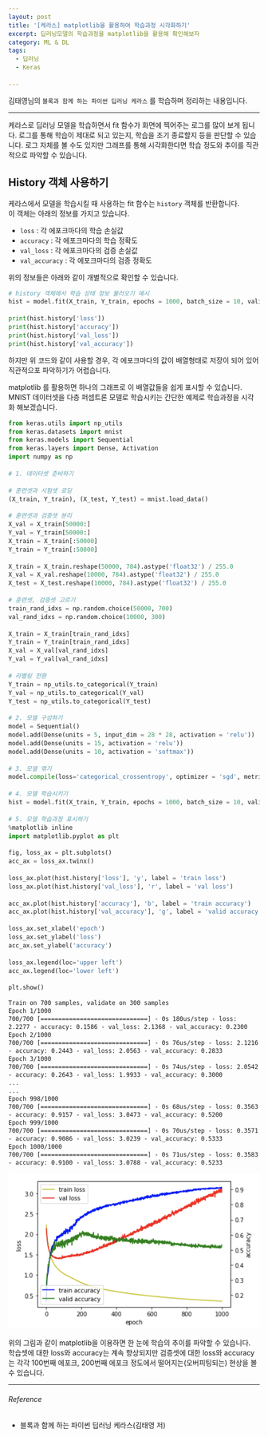 ```yaml
---
layout: post
title: '[케라스] matplotlib을 활용하여 학습과정 시각화하기'
excerpt: 딥러닝모델의 학습과정을 matplotlib을 활용해 확인해보자
category: ML & DL
tags:
  - 딥러닝
  - Keras

---
```


김태영님의 `블록과 함께 하는 파이썬 딥러닝 케라스` 를 학습하며 정리하는 내용입니다.

--------------



케라스로 딥러닝 모델을 학습하면서 fit 함수가 화면에 찍어주는 로그를 많이 보게 됩니다. 로그를 통해 학습이 제대로 되고 있는지, 학습을 조기 종료할지 등을 판단할 수 있습니다. 로그 자체를 볼 수도 있지만 그래프를 통해 시각화한다면 학습 정도와 추이를 직관적으로 파악할 수 있습니다.



## History 객체 사용하기

케라스에서 모델을 학습시킬 때 사용하는 fit 함수는 `history` 객체를 반환합니다.<br/>이 객체는 아래의 정보를 가지고 있습니다.

* `loss` : 각 에포크마다의 학습 손실값
* `accuracy` : 각 에포크마다의 학습 정확도
* `val_loss` : 각 에포크마다의 검증 손실값
* `val_accuracy` : 각 에포크마다의 검증 정확도

위의 정보들은 아래와 같이 개별적으로 확인할 수 있습니다.

```python
# history 객체에서 학습 상태 정보 불러오기 예시
hist = model.fit(X_train, Y_train, epochs = 1000, batch_size = 10, validation = X_val, Y_val)

print(hist.history['loss'])
print(hist.history['accuracy'])
print(hist.history['val_loss'])
print(hist.history['val_accuracy'])
```

하지만 위 코드와 같이 사용할 경우, 각 에포크마다의 값이 배열형태로 저장이 되어 있어 직관적으포 파악하기가 어렵습니다.

matplotlib 를 활용하면 하나의 그래프로 이 배열값들을 쉽게 표시할 수 있습니다.<br/>MNIST 데이터셋을 다층 퍼셉트론 모델로 학습시키는 간단한 예제로 학습과정을 시각화 해보겠습니다.

```python
from keras.utils import np_utils
from keras.datasets import mnist
from keras.models import Sequential
from keras.layers import Dense, Activation
import numpy as np

# 1. 데이터셋 준비하기

# 훈련셋과 시험셋 로딩
(X_train, Y_train), (X_test, Y_test) = mnist.load_data()

# 훈련셋과 검증셋 분리
X_val = X_train[50000:]
Y_val = Y_train[50000:]
X_train = X_train[:50000]
Y_train = Y_train[:50000]

X_train = X_train.reshape(50000, 784).astype('float32') / 255.0
X_val = X_val.reshape(10000, 784).astype('float32') / 255.0
X_test = X_test.reshape(10000, 784).astype('float32') / 255.0

# 훈련셋, 검증셋 고르기
train_rand_idxs = np.random.choice(50000, 700)
val_rand_idxs = np.random.choice(10000, 300)

X_train = X_train[train_rand_idxs]
Y_train = Y_train[train_rand_idxs]
X_val = X_val[val_rand_idxs]
Y_val = Y_val[val_rand_idxs]

# 라벨링 전환
Y_train = np_utils.to_categorical(Y_train)
Y_val = np_utils.to_categorical(Y_val)
Y_test = np_utils.to_categorical(Y_test)

# 2. 모델 구성하기
model = Sequential()
model.add(Dense(units = 5, input_dim = 28 * 28, activation = 'relu'))
model.add(Dense(units = 15, activation = 'relu'))
model.add(Dense(units = 10, activation = 'softmax'))

# 3. 모델 엮기
model.compile(loss='categorical_crossentropy', optimizer = 'sgd', metrics = ['accuracy'])

# 4. 모델 학습시키기
hist = model.fit(X_train, Y_train, epochs = 1000, batch_size = 10, validation_data=(X_val, Y_val))

# 5. 모델 학습과정 표시하기
%matplotlib inline
import matplotlib.pyplot as plt

fig, loss_ax = plt.subplots()
acc_ax = loss_ax.twinx()

loss_ax.plot(hist.history['loss'], 'y', label = 'train loss')
loss_ax.plot(hist.history['val_loss'], 'r', label = 'val loss')

acc_ax.plot(hist.history['accuracy'], 'b', label = 'train accuracy')
acc_ax.plot(hist.history['val_accuracy'], 'g', label = 'valid accuracy')

loss_ax.set_xlabel('epoch')
loss_ax.set_ylabel('loss')
acc_ax.set_ylabel('accuracy')

loss_ax.legend(loc='upper left')
acc_ax.legend(loc='lower left')

plt.show()
```

```
Train on 700 samples, validate on 300 samples
Epoch 1/1000
700/700 [==============================] - 0s 180us/step - loss: 2.2277 - accuracy: 0.1586 - val_loss: 2.1368 - val_accuracy: 0.2300
Epoch 2/1000
700/700 [==============================] - 0s 76us/step - loss: 2.1216 - accuracy: 0.2443 - val_loss: 2.0563 - val_accuracy: 0.2833
Epoch 3/1000
700/700 [==============================] - 0s 74us/step - loss: 2.0542 - accuracy: 0.2643 - val_loss: 1.9933 - val_accuracy: 0.3000
...
...
Epoch 998/1000
700/700 [==============================] - 0s 68us/step - loss: 0.3563 - accuracy: 0.9157 - val_loss: 3.0473 - val_accuracy: 0.5200
Epoch 999/1000
700/700 [==============================] - 0s 70us/step - loss: 0.3571 - accuracy: 0.9086 - val_loss: 3.0239 - val_accuracy: 0.5333
Epoch 1000/1000
700/700 [==============================] - 0s 71us/step - loss: 0.3583 - accuracy: 0.9100 - val_loss: 3.0788 - val_accuracy: 0.5233
```

<img src = "https://github.com/SevillaBK/SevillaBK.github.io/blob/master/img/ML&DL/learning-vis.png?raw=true">

위의 그림과 같이 matplotlib을 이용하면 한 눈에 학습의 추이를 파악할 수 있습니다.<br/>학습셋에 대한 loss와 accuracy는 계속 향상되지만 검증셋에 대한 loss와 accuracy는 각각 100번째 에포크, 200번째 에포크 정도에서 떨어지는(오버피팅되는) 현상을 볼 수 있습니다.



---------

###### Reference

- 블록과 함께 하는 파이썬 딥러닝 케라스(김태영 저)
